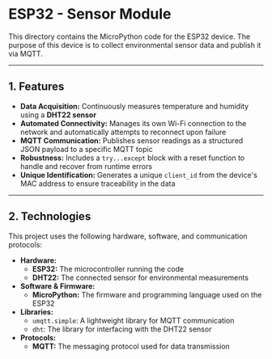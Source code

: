 # ESP32 - Sensor Module

This directory contains the MicroPython code for the ESP32 device. The purpose of this device is to collect environmental sensor data and publish it via MQTT.

---

## 1. Features

* **Data Acquisition:** Continuously measures temperature and humidity using a **DHT22 sensor**
* **Automated Connectivity:** Manages its own Wi-Fi connection to the network and automatically attempts to reconnect upon failure
* **MQTT Communication:** Publishes sensor readings as a structured JSON payload to a specific MQTT topic
* **Robustness:** Includes a `try...except` block with a reset function to handle and recover from runtime errors
* **Unique Identification:** Generates a unique `client_id` from the device's MAC address to ensure traceability in the data

---

## 2. Technologies

This project uses the following hardware, software, and communication protocols:

* **Hardware:**
    * **ESP32:** The microcontroller running the code
    * **DHT22:** The connected sensor for environmental measurements
* **Software & Firmware:**
    * **MicroPython:** The firmware and programming language used on the ESP32
* **Libraries:**
    * `umqtt.simple`: A lightweight library for MQTT communication
    * `dht`: The library for interfacing with the DHT22 sensor
* **Protocols:**
    * **MQTT:** The messaging protocol used for data transmission